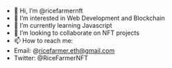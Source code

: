 - 👋 Hi, I’m @ricefarmernft
- 👀 I’m interested in Web Development and Blockchain
- 🌱 I’m currently learning Javascript
- 💞️ I’m looking to collaborate on NFT projects
- 📫 How to reach me:
- Email: @ricefarmer.eth@gmail.com
- Twitter: @RiceFarmerNFT

<!---
ricefarmernft/ricefarmernft is a ✨ special ✨ repository because its `README.md` (this file) appears on your GitHub profile.
You can click the Preview link to take a look at your changes.
--->
